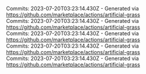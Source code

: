 Commits: 2023-07-20T03:23:14.430Z - Generated via https://github.com/marketplace/actions/artificial-grass
<br>
Commits: 2023-07-20T03:23:14.430Z - Generated via https://github.com/marketplace/actions/artificial-grass
<br>
Commits: 2023-07-20T03:23:14.430Z - Generated via https://github.com/marketplace/actions/artificial-grass
<br>
Commits: 2023-07-20T03:23:14.430Z - Generated via https://github.com/marketplace/actions/artificial-grass
<br>
Commits: 2023-07-20T03:23:14.430Z - Generated via https://github.com/marketplace/actions/artificial-grass
<br>
